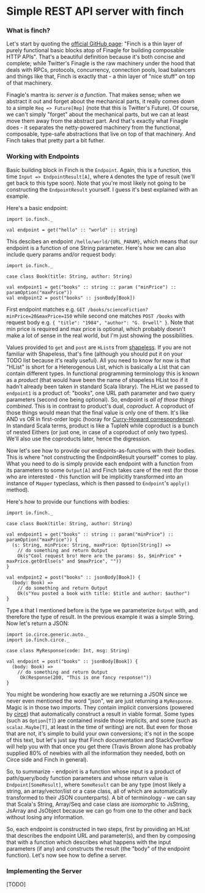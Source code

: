 # Simple REST API server with finch

### What is finch?

Let's start by quoting the [official GitHub page](https://github.com/finagle/finch): "Finch is a thin layer of purely functional basic blocks atop of Finagle for building composable HTTP APIs". That's a beautiful definition because it's both concise and complete; while Twitter's Finagle is the raw machinery under the hood that deals with RPCs, protocols, concurrency, connection pools, load balancers and things like that, Finch is exactly that - a thin layer of "nice stuff" on top of that machinery.

Finagle's mantra is: *server is a function*. That makes sense; when we abstract it out and forget about the mechanical parts, it really comes down to a simple `Req => Future[Rep]` (note that this is Twitter's Future). Of course, we can't simply "forget" about the mechanical parts, but we can at least move them away from the abstract part. And that's exactly what Finagle does - it separates the netty-powered machinery from the functional, composable, type-safe abstractions that live on top of that machinery. And Finch takes that pretty part a bit futher.

### Working with Endpoints

Basic building block in Finch is the `Endpoint`. Again, this is a function, this time `Input => EndpointResult[A]`, where `A` denotes the type of result (we'll get back to this type soon). Note that you're most likely not going to be constructing the `EndpointResult` yourself. I guess it's best explained with an example. 

Here's a basic endpoint:

    import io.finch._
    
    val endpoint = get("hello" :: "world" :: string)
    
This descibes an endpoint `/hello/world/{URL_PARAM}`, which means that our endpoint is a function of one String parameter. Here's how we can also include query params and/or request body:

    import io.finch._
    
    case class Book(title: String, author: String)
    
    val endpoint1 = get("books" :: string :: param ("minPrice") :: paramOption("maxPrice"))
    val endpoint2 = post("books" :: jsonBody[Book])

First endpoint matches e.g. `GET /books/scienceFiction?minPrice=20&maxPrice=150` while second one matches `POST /books` with request body e.g. `{ "title": "1984", "author": "G. Orwell" }`. Note that min price is required and max price is optional, which probably doesn't make a lot of sense in the real world, but I'm just showing the possibilities.

Values provided to `get` and `post` are `HList`s from [shapeless](https://github.com/milessabin/shapeless). If you are not familiar with Shapeless, that's fine (although you should put it on your TODO list because it's really useful). All you need to know for now is that "HList" is short for a Heterogenous List, which is basically a List that can contain different types. In functional programming terminology this is known as a *product* (that would have been the name of shapeless HList too if it hadn't already been taken in standard Scala library). The HList we passed to `endpoint1` is a product of: "books", one URL path parameter and two query parameters (second one being optional). So, endpoint is *all of those things combined*. This is in contrast to product's dual, *coproduct*. A coproduct of those things would mean that the final value is only one of them. It's like AND vs OR in first-order logic (hooray for [Curry-Howard correspondence](https://en.wikipedia.org/wiki/Curry%E2%80%93Howard_correspondence)). In standard Scala terms, product is like a TupleN while coproduct is a bunch of nested Eithers (or just one, in case of a coproduct of only two types). We'll also use the coproducts later, hence the digression.

Now let's see how to provide our endpoints-as-functions with their bodies. This is where "not constructing the EndpointResult yourself" comes to play. What you need to do is simply provide each endpoint with a function from its parameters to some `Output[A]` and Finch takes care of the rest (for those who are interested - this function will be implicitly transformed into an instance of `Mapper` typeclass, which is then passed to `Endpoint`'s `apply()` method).

Here's how to provide our functions with bodies:

    import io.finch._
    
    case class Book(title: String, author: String)
    
    val endpoint1 = get("books" :: string :: param("minPrice") :: paramOption("maxPrice")) { 
      (s: String, minPrice: String, maxPrice: Option[String]) =>  
        // do something and return Output
        Ok(s"Cool request bro! Here are the params: $s, $minPrice" + maxPrice.getOrElse(s" and $maxPrice", ""))
    }
    
    val endpoint2 = post("books" :: jsonBody[Book]) {
      (body: Book) => 
        // do something and return Output
        Ok(s"You posted a book with title: $title and author: $author")
    }
    
Type `A` that I mentioned before is the type we parameterize `Output` with, and therefore the type of result. In the previous example it was a simple String. Now let's return a JSON:

    import io.circe.generic.auto._
    import io.finch.circe._

    case class MyResponse(code: Int, msg: String)

    val endpoint = post("books" :: jsonBody[Book]) {
      (body: Book) => 
        // do something and return Output
         Ok(Response(200, "This is one fancy response!"))
    }
    
You might be wondering how exactly are we returning a JSON since we never even mentioned the word "json", we are just returning a `MyResponse`. Magic is in those two imports. They contain implicit conversions (powered by [circe](https://github.com/circe/circe)) that automatically construct a result in viable format. Some types (such as `Option[T]`) are contained inside those implicits, and some (such as `scalaz.Maybe[T]`, at least in the time of writing) are not. But even for those that are not, it's simple to build your own conversions; it's not in the scope of this text, but let's just say that Finch documentation and StackOverflow will help you with that once you get there (Travis Brown alone has probably supplied 80% of newbies with all the information they needed, both on Circe side and Finch in general).

So, to summarize - endpoint is a function whose input is a product of path/query/body function parameters and whose return value is `Endpoint[SomeResult]`, where `SomeResult` can be any type (most likely a string, an array/vector/list or a case class, all of which are automatically transformed to their JSON counterparts). A bit of terminology - we can say that Scala's String, Array/Seq and case class are *isomorphic* to JsString, JsArray and JsObject because we can go from one to the other and back without losing any information. 

So, each endpoint is constructed in two steps, first by providing an HList that describes the endpoint URL and parameter(s), and then by composing that with a function which describes what happens with the input parameters (if any) and constructs the result (the "body" of the endpoint function). Let's now see how to define a server.

### Implementing the Server

[TODO]
